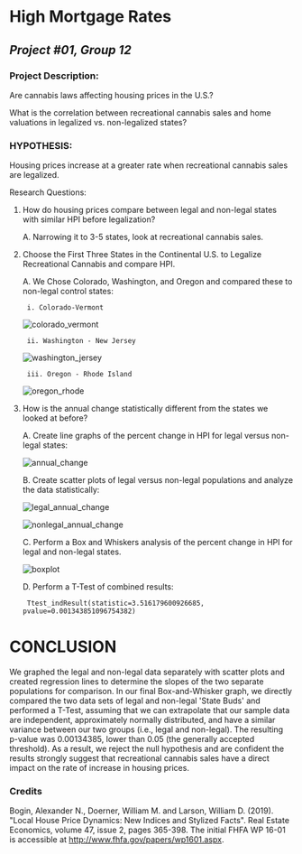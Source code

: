 # **High Mortgage Rates**
## *Project #01, Group 12* 

### **Project Description:**
Are cannabis laws affecting housing prices in the U.S.?

What is the correlation between recreational cannabis sales and home valuations in legalized vs. non-legalized states?

### **HYPOTHESIS:**
Housing prices increase at a greater rate when recreational cannabis sales are legalized. 

Research Questions:

1. How do housing prices compare between legal and non-legal states with similar HPI before legalization?
	
	A. Narrowing it to 3-5 states, look at recreational cannabis sales.
2. Choose the First Three States in the Continental U.S. to Legalize Recreational Cannabis and compare HPI.    			
	
	A. We Chose Colorado, Washington, and Oregon and compared these to non-legal control states:
            
		i. Colorado-Vermont
					
	![colorado_vermont](https://user-images.githubusercontent.com/112498067/200094494-eaa72f41-34a8-4a2d-9d72-a51b735f8088.png)
	
		ii. Washington - New Jersey	
					
	![washington_jersey](https://user-images.githubusercontent.com/112498067/199375200-9e4fe315-f62d-4137-aef9-d0e5ca04f34f.png)
	
        iii. Oregon - Rhode Island
					
	![oregon_rhode](https://user-images.githubusercontent.com/112498067/199375257-b495f0df-178b-492d-9482-7dee846c27bd.png)	
	
3. How is the annual change statistically different from the states we looked at before?

	A. Create line graphs of the percent change in HPI for legal versus non-legal states:
	
	![annual_change](https://user-images.githubusercontent.com/112498067/199375350-96509060-af0b-4723-86ca-5e309da04c1f.png)
	
	B. Create scatter plots of legal versus non-legal populations and analyze the data statistically:
	
	![legal_annual_change](https://user-images.githubusercontent.com/112498067/199375432-0d7d6f5f-ce82-4867-9a70-a8494b4eb4d8.png)
	
	![nonlegal_annual_change](https://user-images.githubusercontent.com/112498067/199375498-11488a2c-3160-4bf3-8c79-96c19662ef7f.png)
	
	C. Perform a Box and Whiskers analysis of the percent change in HPI for legal and non-legal states.	
	
	![boxplot](https://user-images.githubusercontent.com/112498067/199375564-00fb8eb7-2cbf-4307-848f-00d2806a36f4.png)	
	
	D. Perform a T-Test of combined results:
	
		Ttest_indResult(statistic=3.516179600926685, pvalue=0.001343851096754382)			
		
# **CONCLUSION**

We graphed the legal and non-legal data separately with scatter plots and created regression lines to determine the slopes of the two separate populations for comparison. In our final Box-and-Whisker graph, we directly compared the two data sets of legal and non-legal 'State Buds' and performed a T-Test, assuming that we can extrapolate that our sample data are independent, approximately normally distributed, and have a similar variance between our two groups (i.e., legal and non-legal). The resulting p-value was 0.00134385, lower than 0.05 (the generally accepted threshold). As a result, we reject the null hypothesis and are confident the results strongly suggest that recreational cannabis sales have a direct impact on the rate of increase in housing prices.

### **Credits**
Bogin, Alexander N., Doerner, William M. and Larson, William D. (2019). "Local House Price Dynamics: New Indices and Stylized Facts". Real Estate Economics, volume 47, issue 2, pages 365-398. The initial FHFA WP 16-01 is accessible at http://www.fhfa.gov/papers/wp1601.aspx.
